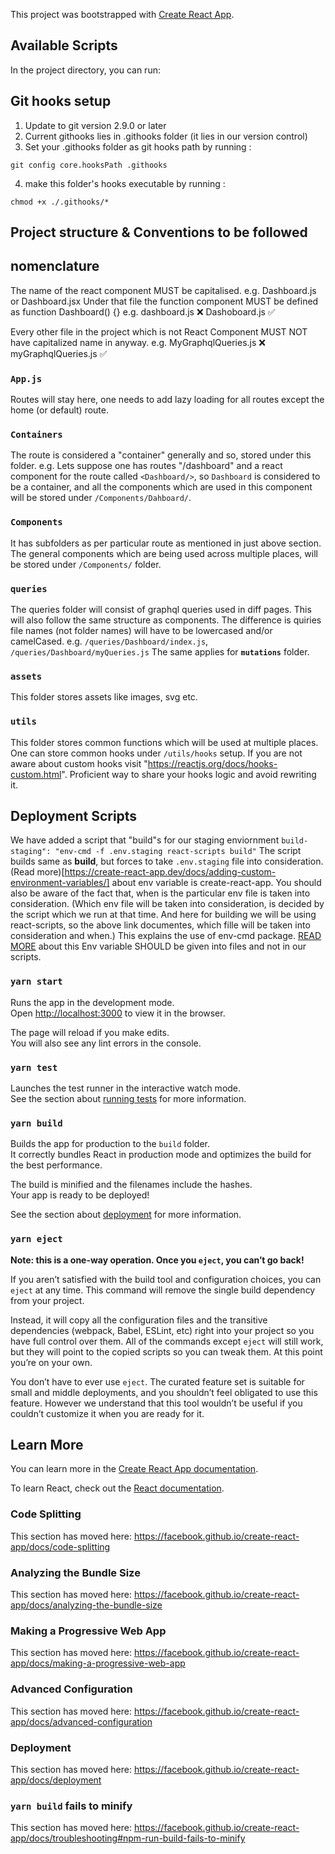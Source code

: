 This project was bootstrapped with [Create React App](https://github.com/facebook/create-react-app).

## Available Scripts

In the project directory, you can run:

## Git hooks setup

1. Update to git version 2.9.0 or later
2. Current githooks lies in .githooks folder (it lies in our version control)
3. Set your .githooks folder as git hooks path by running : 
```shell
git config core.hooksPath .githooks
```

4. make this folder's hooks executable by running :

```shell
chmod +x ./.githooks/*
```

## Project structure & Conventions to be followed

## nomenclature
The name of the react component MUST be capitalised. e.g. Dashboard.js or Dashboard.jsx
Under that file the function component MUST be defined as  function Dashboard() {}
e.g. dashboard.js :x:
     Dashoboard.js :white_check_mark:


Every other file in the project which is not React Component MUST NOT have capitalized name in anyway.
e.g. MyGraphqlQueries.js :x:
     myGraphqlQueries.js :white_check_mark:

### `App.js`
Routes will stay here, one needs to add lazy loading for all routes except the home (or default) route.

### `Containers`
The route is considered a "container" generally and so, stored under this folder. e.g. Lets suppose one has routes "/dashboard" and a react component for the route called `<Dashboard/>`, so `Dashboard` is considered to be a container, and all the components which are used in this component will be stored under `/Components/Dahboard/`.

### `Components`
It has subfolders as per particular route as mentioned in just above section. The general components which are being used across multiple places, will be stored under `/Components/` folder.

### `queries`
The queries folder will consist of graphql queries used in diff pages. This will also follow the same structure as components. The difference is quiries file names (not folder names) will have to be lowercased and/or camelCased.
e.g. `/queries/Dashboard/index.js`, `/queries/Dashboard/myQueries.js`
The same applies for **`mutations`** folder.

### `assets`
This folder stores assets like images, svg etc.

### `utils`
This folder stores common functions which will be used at multiple places. One can store common hooks under `/utils/hooks` setup. If you are not aware about custom hooks visit "https://reactjs.org/docs/hooks-custom.html". Proficient way to share your hooks logic and avoid rewriting it.


## Deployment Scripts
We have added a script that "build"s for our staging enviornment
`build-staging": "env-cmd -f .env.staging react-scripts build"`
The script builds same as **build**, but forces to take `.env.staging` file into consideration.
(Read more)[https://create-react-app.dev/docs/adding-custom-environment-variables/] about env variable is create-react-app.
You should also be aware of the fact that, when is the particular env file is taken into consideration.
(Which env file will be taken into consideration, is decided by the script which we run at that time. And here for building we will be using react-scripts, so the above link documentes, which fille will be taken into consideration and when.)
This explains the use of env-cmd package. [READ MORE](https://www.npmjs.com/package/env-cmd) about this
Env variable SHOULD be given into files and not in our scripts.


### `yarn start`

Runs the app in the development mode.<br />
Open [http://localhost:3000](http://localhost:3000) to view it in the browser.

The page will reload if you make edits.<br />
You will also see any lint errors in the console.

### `yarn test`

Launches the test runner in the interactive watch mode.<br />
See the section about [running tests](https://facebook.github.io/create-react-app/docs/running-tests) for more information.

### `yarn build`

Builds the app for production to the `build` folder.<br />
It correctly bundles React in production mode and optimizes the build for the best performance.

The build is minified and the filenames include the hashes.<br />
Your app is ready to be deployed!

See the section about [deployment](https://facebook.github.io/create-react-app/docs/deployment) for more information.

### `yarn eject`

**Note: this is a one-way operation. Once you `eject`, you can’t go back!**

If you aren’t satisfied with the build tool and configuration choices, you can `eject` at any time. This command will remove the single build dependency from your project.

Instead, it will copy all the configuration files and the transitive dependencies (webpack, Babel, ESLint, etc) right into your project so you have full control over them. All of the commands except `eject` will still work, but they will point to the copied scripts so you can tweak them. At this point you’re on your own.

You don’t have to ever use `eject`. The curated feature set is suitable for small and middle deployments, and you shouldn’t feel obligated to use this feature. However we understand that this tool wouldn’t be useful if you couldn’t customize it when you are ready for it.

## Learn More

You can learn more in the [Create React App documentation](https://facebook.github.io/create-react-app/docs/getting-started).

To learn React, check out the [React documentation](https://reactjs.org/).

### Code Splitting

This section has moved here: https://facebook.github.io/create-react-app/docs/code-splitting

### Analyzing the Bundle Size

This section has moved here: https://facebook.github.io/create-react-app/docs/analyzing-the-bundle-size

### Making a Progressive Web App

This section has moved here: https://facebook.github.io/create-react-app/docs/making-a-progressive-web-app

### Advanced Configuration

This section has moved here: https://facebook.github.io/create-react-app/docs/advanced-configuration

### Deployment

This section has moved here: https://facebook.github.io/create-react-app/docs/deployment

### `yarn build` fails to minify

This section has moved here: https://facebook.github.io/create-react-app/docs/troubleshooting#npm-run-build-fails-to-minify
